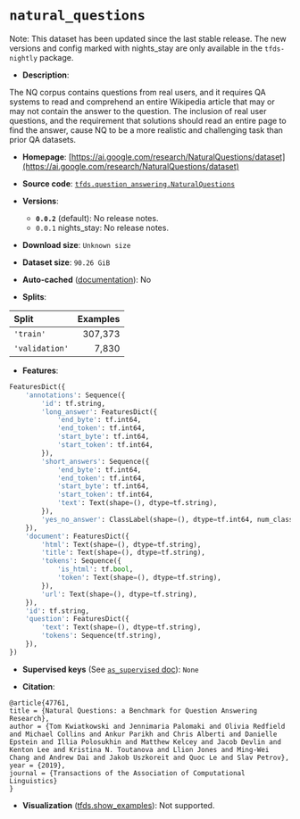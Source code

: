<div itemscope itemtype="http://schema.org/Dataset">
  <div itemscope itemprop="includedInDataCatalog" itemtype="http://schema.org/DataCatalog">
    <meta itemprop="name" content="TensorFlow Datasets" />
  </div>

  <meta itemprop="name" content="natural_questions" />
  <meta itemprop="description" content="The NQ corpus contains questions from real users, and it requires QA systems to&#10;read and comprehend an entire Wikipedia article that may or may not contain the&#10;answer to the question. The inclusion of real user questions, and the&#10;requirement that solutions should read an entire page to find the answer, cause&#10;NQ to be a more realistic and challenging task than prior QA datasets.&#10;&#10;To use this dataset:&#10;&#10;```python&#10;import tensorflow_datasets as tfds&#10;&#10;ds = tfds.load(&#x27;natural_questions&#x27;, split=&#x27;train&#x27;)&#10;for ex in ds.take(4):&#10;  print(ex)&#10;```&#10;&#10;See [the guide](https://www.tensorflow.org/datasets/overview) for more&#10;informations on [tensorflow_datasets](https://www.tensorflow.org/datasets).&#10;&#10;" />
  <meta itemprop="url" content="https://www.tensorflow.org/datasets/catalog/natural_questions" />
  <meta itemprop="sameAs" content="https://ai.google.com/research/NaturalQuestions/dataset" />
  <meta itemprop="citation" content="@article{47761,&#10;title = {Natural Questions: a Benchmark for Question Answering Research},&#10;author = {Tom Kwiatkowski and Jennimaria Palomaki and Olivia Redfield and Michael Collins and Ankur Parikh and Chris Alberti and Danielle Epstein and Illia Polosukhin and Matthew Kelcey and Jacob Devlin and Kenton Lee and Kristina N. Toutanova and Llion Jones and Ming-Wei Chang and Andrew Dai and Jakob Uszkoreit and Quoc Le and Slav Petrov},&#10;year = {2019},&#10;journal = {Transactions of the Association of Computational Linguistics}&#10;}" />
</div>

# `natural_questions`

Note: This dataset has been updated since the last stable release. The new
versions and config marked with
<span class="material-icons" title="Available only in the tfds-nightly package">nights_stay</span>
are only available in the `tfds-nightly` package.

*   **Description**:

The NQ corpus contains questions from real users, and it requires QA systems to
read and comprehend an entire Wikipedia article that may or may not contain the
answer to the question. The inclusion of real user questions, and the
requirement that solutions should read an entire page to find the answer, cause
NQ to be a more realistic and challenging task than prior QA datasets.

*   **Homepage**:
    [https://ai.google.com/research/NaturalQuestions/dataset](https://ai.google.com/research/NaturalQuestions/dataset)

*   **Source code**:
    [`tfds.question_answering.NaturalQuestions`](https://github.com/tensorflow/datasets/tree/master/tensorflow_datasets/question_answering/natural_questions.py)

*   **Versions**:

    *   **`0.0.2`** (default): No release notes.
    *   `0.0.1`
        <span class="material-icons" title="Available only in the tfds-nightly package">nights_stay</span>:
        No release notes.

*   **Download size**: `Unknown size`

*   **Dataset size**: `90.26 GiB`

*   **Auto-cached**
    ([documentation](https://www.tensorflow.org/datasets/performances#auto-caching)):
    No

*   **Splits**:

Split          | Examples
:------------- | -------:
`'train'`      | 307,373
`'validation'` | 7,830

*   **Features**:

```python
FeaturesDict({
    'annotations': Sequence({
        'id': tf.string,
        'long_answer': FeaturesDict({
            'end_byte': tf.int64,
            'end_token': tf.int64,
            'start_byte': tf.int64,
            'start_token': tf.int64,
        }),
        'short_answers': Sequence({
            'end_byte': tf.int64,
            'end_token': tf.int64,
            'start_byte': tf.int64,
            'start_token': tf.int64,
            'text': Text(shape=(), dtype=tf.string),
        }),
        'yes_no_answer': ClassLabel(shape=(), dtype=tf.int64, num_classes=2),
    }),
    'document': FeaturesDict({
        'html': Text(shape=(), dtype=tf.string),
        'title': Text(shape=(), dtype=tf.string),
        'tokens': Sequence({
            'is_html': tf.bool,
            'token': Text(shape=(), dtype=tf.string),
        }),
        'url': Text(shape=(), dtype=tf.string),
    }),
    'id': tf.string,
    'question': FeaturesDict({
        'text': Text(shape=(), dtype=tf.string),
        'tokens': Sequence(tf.string),
    }),
})
```

*   **Supervised keys** (See
    [`as_supervised` doc](https://www.tensorflow.org/datasets/api_docs/python/tfds/load#args)):
    `None`

*   **Citation**:

```
@article{47761,
title = {Natural Questions: a Benchmark for Question Answering Research},
author = {Tom Kwiatkowski and Jennimaria Palomaki and Olivia Redfield and Michael Collins and Ankur Parikh and Chris Alberti and Danielle Epstein and Illia Polosukhin and Matthew Kelcey and Jacob Devlin and Kenton Lee and Kristina N. Toutanova and Llion Jones and Ming-Wei Chang and Andrew Dai and Jakob Uszkoreit and Quoc Le and Slav Petrov},
year = {2019},
journal = {Transactions of the Association of Computational Linguistics}
}
```

*   **Visualization**
    ([tfds.show_examples](https://www.tensorflow.org/datasets/api_docs/python/tfds/visualization/show_examples)):
    Not supported.

